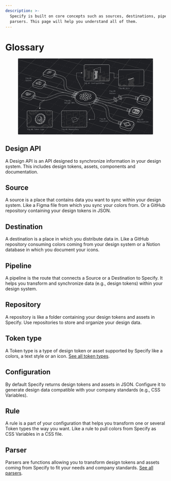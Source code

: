 ```yaml
---
description: >-
  Specify is built on core concepts such as sources, destinations, pipelines,
  parsers. This page will help you understand all of them.
---
```


# Glossary

<figure><img src="../front/documentation/.gitbook/assets/concepts-cover.jpg" alt=""><figcaption></figcaption></figure>

## Design API

A Design API is an API designed to synchronize information in your design system. This includes design tokens, assets, components and documentation.

## Source

A source is a place that contains data you want to sync within your design system. Like a Figma file from which you sync your colors from. Or a GitHub repository containing your design tokens in JSON.

## Destination

A destination is a place in which you distribute data in. Like a GitHub repository consuming colors coming from your design system or a Notion database in which you document your icons.

## Pipeline

A pipeline is the route that connects a Source or a Destination to Specify. It helps you transform and synchronize data (e.g., design tokens) within your design system.

## Repository

A repository is like a folder containing your design tokens and assets in Specify. Use repositories to store and organize your design data.

## Token type

A Token type is a type of design token or asset supported by Specify like a colors, a text style or an icon. [See all token types](../concepts/token-types.md).

## Configuration

By default Specify returns design tokens and assets in JSON. Configure it to generate design data compatible with your company standards (e.g., CSS Variables).

## Rule

A rule is a part of your configuration that helps you transform one or several Token types the way you want. Like a rule to pull colors from Specify as CSS Variables in a CSS file.

## Parser

Parsers are functions allowing you to transform design tokens and assets coming from Specify to fit your needs and company standards. [See all parsers](../concepts/parsers.md#all-parsers-available).
